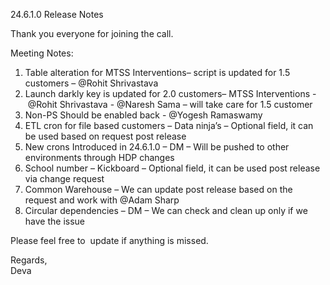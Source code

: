 24.6.1.0 Release Notes 

Thank you everyone for joining the call.

Meeting Notes:

1. Table alteration for MTSS Interventions– script is updated for 1.5 customers – @Rohit Shrivastava
2. Launch darkly key is updated for 2.0 customers– MTSS Interventions - @Rohit Shrivastava - @Naresh Sama – will take care for 1.5 customer
3. Non-PS Should be enabled back - @Yogesh Ramaswamy
4. ETL cron for file based customers – Data ninja’s – Optional field, it can be used based on request post release
5. New crons Introduced in 24.6.1.0 – DM – Will be pushed to other environments through HDP changes
6. School number – Kickboard – Optional field, it can be used post release via change request
7. Common Warehouse – We can update post release based on the request and work with @Adam Sharp
8. Circular dependencies – DM – We can check and clean up only if we have the issue

Please feel free to  update if anything is missed.

Regards,  
Deva